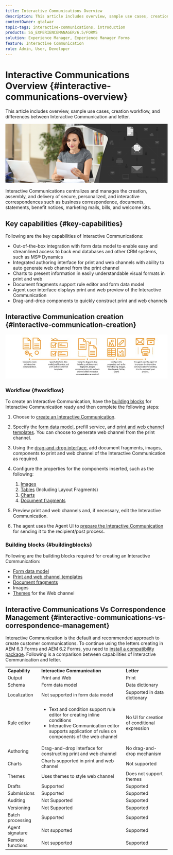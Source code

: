 ```yaml
---
title: Interactive Communications Overview
description: This article includes overview, sample use cases, creation workflow, and differences between Interactive Communication and letter.
contentOwner: gtalwar
topic-tags: interactive-communications, introduction
products: SG_EXPERIENCEMANAGER/6.5/FORMS
solution: Experience Manager, Experience Manager Forms
feature: Interactive Communication
role: Admin, User, Developer
---
```


# Interactive Communications Overview {#interactive-communications-overview}

This article includes overview, sample use cases, creation workflow, and differences between Interactive Communication and letter.

![hero-image](do-not-localize/correspondence-management.png)

Interactive Communications centralizes and manages the creation, assembly, and delivery of secure, personalized, and interactive correspondences such as business correspondence, documents, statements, benefit notices, marketing mails, bills, and welcome kits.

## Key capabilities {#key-capabilities}

Following are the key capabilities of Interactive Communications:

- Out-of-the-box integration with form data model to enable easy and streamlined access to back end databases and other CRM systems, such as MS® Dynamics
- Integrated authoring interface for print and web channels with ability to auto generate web channel from the print channel
- Charts to present information in easily understandable visual formats in print and web
- Document fragments support rule editor and form data model
- Agent user interface displays print and web preview of the Interactive Communication
- Drag-and-drop components to quickly construct print and web channels

## Interactive Communication creation {#interactive-communication-creation}

![interactive_communication-01](assets/interactive_communication-01.jpg)

### Workflow {#workflow}

To create an Interactive Communication, have the [building blocks](#buildingblocks) for Interactive Communication ready and then complete the following steps:

1. Choose to [create an Interactive Communication](/help/forms/using/create-interactive-communication.md).

1. Specify the [form data model](/help/forms/using/data-integration.md), prefill service, and [print and web channel templates](/help/forms/using/web-channel-print-channel.md). You can choose to generate web channel from the print channel.

1. Using the [drag-and-drop interface](/help/forms/using/introduction-interactive-communication-authoring.md), add document fragments, images, components to print and web channel of the Interactive Communication as required.
1. Configure the properties for the components inserted, such as the following:

   1. [Images](/help/forms/using/create-interactive-communication.md#step2)
   1. [Tables](/help/forms/using/create-interactive-communication.md#tables) (Including Layout Fragments)
   1. [Charts](/help/forms/using/chart-component-interactive-communications.md)
   1. [Document fragments](/help/forms/using/create-interactive-communication.md#document-fragment-properties)

1. Preview print and web channels and, if necessary, edit the Interactive Communication.
1. The agent uses the Agent UI to [prepare the Interactive Communication](/help/forms/using/prepare-send-interactive-communication.md) for sending it to the recipient/post process.

### Building blocks {#buildingblocks}

Following are the building blocks required for creating an Interactive Communication:

- [Form data model](/help/forms/using/data-integration.md)
- [Print and web channel templates](/help/forms/using/web-channel-print-channel.md)
- [Document fragments](/help/forms/using/document-fragments.md)
- Images
- [Themes](/help/forms/using/themes.md) for the Web channel

## Interactive Communications Vs Correspondence Management {#interactive-communications-vs-correspondence-management}

Interactive Communication is the default and recommended approach to create customer communications. To continue using the letters creating in AEM 6.3 Forms and AEM 6.2 Forms, you need to [install a compatibility package](/help/forms/using/compatibility-package.md). Following is a comparison between capabilities of Interactive Communication and letter.

<table>
 <tbody>
  <tr>
   <td><strong>Capability</strong></td>
   <td><strong>Interactive Communication</strong></td>
   <td><strong>Letter</strong></td>
  </tr>
  <tr>
   <td>Output</td>
   <td>Print and Web</td>
   <td>Print</td>
  </tr>
  <tr>
   <td>Schema</td>
   <td>Form data model </td>
   <td>Data dictionary </td>
  </tr>
  <tr>
   <td>Localization</td>
   <td>Not supported in form data model</td>
   <td>Supported in data dictionary</td>
  </tr>
  <tr>
   <td>Rule editor</td>
   <td>
    <ul>
     <li>Text and condition support rule editor for creating inline conditions</li>
     <li>Interactive Communication editor supports application of rules on components of the web channel</li>
    </ul> </td>
   <td>No UI for creation of conditional expression</td>
  </tr>
  <tr>
   <td>Authoring</td>
   <td>Drag-and-drop interface for constructing print and web channel</td>
   <td>No drag-and-drop mechanism </td>
  </tr>
  <tr>
   <td>Charts</td>
   <td>Charts supported in print and web channel</td>
   <td>Not supported</td>
  </tr>
  <tr>
   <td>Themes</td>
   <td>Uses themes to style web channel</td>
   <td>Does not support themes</td>
  </tr>
   <tr>
   <td>Drafts</td>
   <td>Supported</td>
   <td>Supported</td>
  </tr>
   <tr>
   <td>Submissions</td>
   <td>Supported</td>
   <td>Supported</td>
  </tr>
  <tr>
  <tr>
   <td>Auditing</td>
   <td>Not Supported</td>
   <td>Supported</td>
  </tr>
   <tr>
   <td>Versioning</td>
   <td>Not Supported</td>
   <td>Supported</td>
  </tr>
   <td>Batch processing</td>
   <td>Supported </td>
   <td>Supported</td>
  </tr>
  <tr>
   <td>Agent signature</td>
   <td>Not supported</td>
   <td>Supported</td>
  </tr>
  <tr>
   <td>Remote functions</td>
   <td>Not supported</td>
   <td>Supported</td>
  </tr>
 </tbody>
</table>
